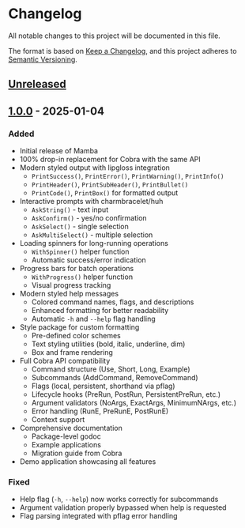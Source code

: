 # Changelog

All notable changes to this project will be documented in this file.

The format is based on [Keep a Changelog](https://keepachangelog.com/en/1.0.0/),
and this project adheres to [Semantic Versioning](https://semver.org/spec/v2.0.0.html).

## [Unreleased]

## [1.0.0] - 2025-01-04

### Added
- Initial release of Mamba
- 100% drop-in replacement for Cobra with the same API
- Modern styled output with lipgloss integration
  - `PrintSuccess()`, `PrintError()`, `PrintWarning()`, `PrintInfo()`
  - `PrintHeader()`, `PrintSubHeader()`, `PrintBullet()`
  - `PrintCode()`, `PrintBox()` for formatted output
- Interactive prompts with charmbracelet/huh
  - `AskString()` - text input
  - `AskConfirm()` - yes/no confirmation
  - `AskSelect()` - single selection
  - `AskMultiSelect()` - multiple selection
- Loading spinners for long-running operations
  - `WithSpinner()` helper function
  - Automatic success/error indication
- Progress bars for batch operations
  - `WithProgress()` helper function
  - Visual progress tracking
- Modern styled help messages
  - Colored command names, flags, and descriptions
  - Enhanced formatting for better readability
  - Automatic `-h` and `--help` flag handling
- Style package for custom formatting
  - Pre-defined color schemes
  - Text styling utilities (bold, italic, underline, dim)
  - Box and frame rendering
- Full Cobra API compatibility
  - Command structure (Use, Short, Long, Example)
  - Subcommands (AddCommand, RemoveCommand)
  - Flags (local, persistent, shorthand via pflag)
  - Lifecycle hooks (PreRun, PostRun, PersistentPreRun, etc.)
  - Argument validators (NoArgs, ExactArgs, MinimumNArgs, etc.)
  - Error handling (RunE, PreRunE, PostRunE)
  - Context support
- Comprehensive documentation
  - Package-level godoc
  - Example applications
  - Migration guide from Cobra
- Demo application showcasing all features

### Fixed
- Help flag (`-h`, `--help`) now works correctly for subcommands
- Argument validation properly bypassed when help is requested
- Flag parsing integrated with pflag error handling

[Unreleased]: https://github.com/base-go/mamba/compare/v1.0.0...HEAD
[1.0.0]: https://github.com/base-go/mamba/releases/tag/v1.0.0
